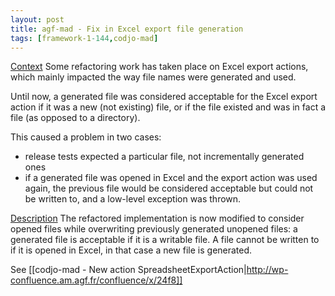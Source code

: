 ```yaml
---
layout: post
title: agf-mad - Fix in Excel export file generation
tags: [framework-1-144,codjo-mad]
---
```

<u>Context</u>
Some refactoring work has taken place on Excel export actions, which mainly impacted the way file names were generated and used.

Until now, a generated file was considered acceptable for the Excel export action if it was a new (not existing) file, or if the file existed and was in fact a file (as opposed to a directory). 

This caused a problem in two cases:
* release tests expected a particular file, not incrementally generated ones
* if a generated file was opened in Excel and the export action was used again, the previous file would be considered acceptable but could not be written to, and a low-level exception was thrown.

<u>Description</u>
The refactored implementation is now modified to consider opened files while overwriting previously generated unopened files: a generated file is acceptable if it is a writable file. A file cannot be written to if it is opened in Excel, in that case a new file is generated.

See [[codjo-mad - New action SpreadsheetExportAction|http://wp-confluence.am.agf.fr/confluence/x/24f8]]